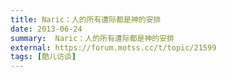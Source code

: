 ```yaml
---
title: Naric：人的所有遭际都是神的安排
date: 2013-06-24
summary:  Naric：人的所有遭际都是神的安排
external: https://forum.motss.cc/t/topic/21599
tags: [酷儿访谈]
---
```

